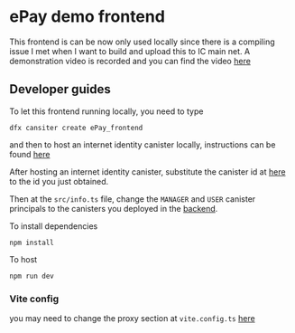# ePay demo frontend 

This frontend is can be now only used locally since there is a compiling issue I met when I want to build and upload this to IC main net. A demonstration video is recorded and you can find the video [here](https://www.youtube.com/watch?v=qlpDlo1tyD0)

## Developer guides

To let this frontend running locally, you need to type

```
dfx cansiter create ePay_frontend
```

and then to host an internet identity canister locally, instructions can be found [here](https://forum.dfinity.org/t/how-to-run-internet-identity-locally-without-docker/17777)

After hosting an internet identity canister, substitute the canister id at [here](https://github.com/bianyuanop/epay_frontend/blob/main/vite.config.ts#L37) to the id you just obtained.

Then at the `src/info.ts` file, change the `MANAGER` and `USER` canister principals to the canisters you deployed in the [backend](https://github.com/bianyuanop/ePay). 

To install dependencies

```
npm install
```

To host

```
npm run dev
```

### Vite config

you may need to change the proxy section at `vite.config.ts` [here](https://github.com/bianyuanop/epay_frontend/blob/main/vite.config.ts#L101)
